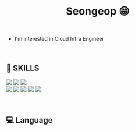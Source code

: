 <h1 align="center"> Seongeop 😁 </h1>

<br/>

- I'm interested in Cloud Infra Engineer         


<br/>


## 🤪 SKILLS 

<p>
<img src="https://img.shields.io/badge/Python-3776AB?style=flat-square&logo=python&logoColor=black"/>    
<img src="https://img.shields.io/badge/MySQL-4479A1?style=flat-square&logo=Javascript&logoColor=black"/>
<img src="https://img.shields.io/badge/Django-092E20?style=flat-square&logo=Django&logoColor=black"/>
  
<br>
<img src="https://img.shields.io/badge/Git-F05032?style=flat-square&logo=Git&logoColor=black"/>
<img src="https://img.shields.io/badge/AWS-232F3E?style=flat-square&logo=Amazon%20AWS&logoColor=black"/>
<img src="https://img.shields.io/badge/GCP-4285F4?style=flat-square&logo=Google%20Cloud&logoColor=black"/>
<img src="https://img.shields.io/badge/Docker-2496ED?style=flat-square&logo=Docker&logoColor=black"/>
<img src="https://img.shields.io/badge/Kubernetes-326CE5?style=flat-square&logo=Kubernetes&logoColor=black"/>

</p>
<br/>

## 💻 Language 
<br/>
